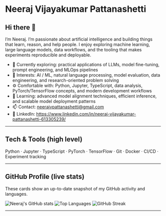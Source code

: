 # Neeraj Vijayakumar Pattanashetti

## Hi there 👋
I’m Neeraj. I’m passionate about artificial intelligence and building things that learn, reason, and help people. I enjoy exploring machine learning, large language models, data workflows, and the tooling that makes experiments reproducible and deployable.

- 🔭 Currently exploring: practical applications of LLMs, model fine-tuning, prompt engineering, and MLOps pipelines  
- 🧠 Interests: AI / ML, natural language processing, model evaluation, data engineering, and research-oriented problem solving  
- ⚙️ Comfortable with: Python, Jupyter, TypeScript, data analysis, PyTorch/TensorFlow concepts, and modern development workflows  
- 🌱 Learning: advanced model alignment techniques, efficient inference, and scalable model deployment patterns  
- 📫 Contact: neerajvpattanashetti@gmail.com  
- 🔗 LinkedIn: https://www.linkedin.com/in/neeraj-vijayakumar-pattanashetti-613305239/

---

## Tech & Tools (high level)
Python · Jupyter · TypeScript · PyTorch · TensorFlow · Git · Docker · CI/CD · Experiment tracking

---

## GitHub Profile (live stats)
These cards show an up-to-date snapshot of my GitHub activity and languages.

![Neeraj's GitHub stats](https://github-readme-stats.vercel.app/api?username=Neeraj0704&show_icons=true&theme=tokyonight)
![Top Languages](https://github-readme-stats.vercel.app/api/top-langs/?username=Neeraj0704&layout=compact&theme=tokyonight)
![GitHub Streak](https://github-readme-streak-stats.herokuapp.com/?user=Neeraj0704&theme=tokyonight)

---
